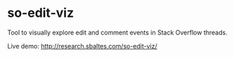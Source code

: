 # so-edit-viz
Tool to visually explore edit and comment events in Stack Overflow threads.

Live demo: http://research.sbaltes.com/so-edit-viz/
